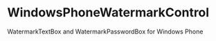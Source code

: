WindowsPhoneWatermarkControl
============================

WatermarkTextBox and WatermarkPasswordBox for Windows Phone